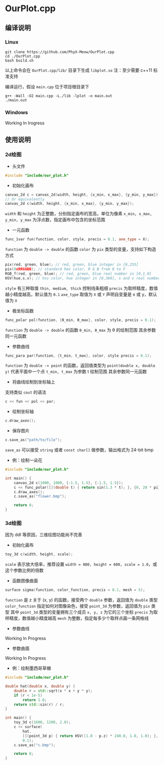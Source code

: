 # OurPlot.cpp

## 编译说明

### Linux

```shell
git clone https://github.com/PhyX-Meow/OurPlot.cpp
cd ./OurPlot.cpp
bash build.sh
```

以上命令会在 `OurPlot.cpp/lib/` 目录下生成 `libplot.so`
注：至少需要 c++11 标准支持

编译运行，假设 `main.cpp` 位于项目根目录下

```shell
g++ -Wall -O2 main.cpp -L./lib -lplot -o main.out
./main.out
```

### Windows

Working In Irogress

## 使用说明

### 2d绘图

* 头文件

```cpp
#include "include/our_plot.h"
```

* 初始化画布

```cpp
canvas_2d c = canvas_2d(width, height, {x_min, x_max}, {y_min, y_max});
// Or equivalently
canvas_2d c(width, height, {x_min, x_max}, {y_min, y_max});
```

`width` 和 `height` 为正整数，分别指定画布的宽高，单位为像素
`x_min, x_max, y_min, y_max` 为浮点数，指定画布中包含的坐标范围

* 一元函数

```cpp
func_1var fun(function, color, style, precis = 0.1, axe_type = X);
```

`function` 为 `double -> double` 的函数
`color` 为 `pix` 类型的变量，支持如下构造方式

```cpp
pix(red, green, blue); // red, green, blue integer in [0,255]
pix(0xRRGGBB); // standard hex color, R G B from 0 to F
RGB_f(red, green, blue); // red, green, blue real number in [0,1.0]
HSV(hue,s,v); // hsv color, hue integer in [0,360], s and v real number in [0,1.0]
```

`style` 有三种取值 `thin, medium, thick` 控制线条粗细
`precis` 为取样精度，数值越小精度越高，默认值为 `0.1`
`axe_type` 取值为 `X` 或 `Y` 声明自变量是 x 或 y，默认值为 `X`

* 极坐标函数

```cpp
func_polar pol(function, {θ_min, θ_max}, color, style, precis = 0.1);
```

`function` 为 `double -> double` 的函数
`θ_min, θ_max` 为 θ 的绘制范围
其余参数同一元函数

* 参数曲线

```cpp
func_para par(function, {t_min, t_max}, color, style precis = 0.1);
```

`function` 为 `double -> point` 的函数，返回值类型为 `point(double x, double y)` 代表平面中一个点
`t_min, t_max` 为参数 t 绘制范围
其余参数同一元函数

* 将曲线绘制到坐标轴上

支持类似 `cout` 的语法

```cpp
c << fun << pol << par;
```

* 绘制坐标轴

```cpp
c.draw_axes();
```

* 保存图片

```cpp
c.save_as("path/to/file");
```

`save_as` 可以接受 `string` 或者 `const char[]` 做参数，输出格式为 24-bit bmp

* 例：绘制一朵花

```cpp
#include "include/our_plot.h"

int main() {
    canvas_2d c(1000, 1000, {-1.5, 1.5}, {-1.5, 1.5});
    c << func_polar([](double t) { return sin(1.3 * t); }, {0, 20 * pi}, Red, thin, 0.01);
    c.draw_axes();
    c.save_as("flower.bmp");

    return 0;
}
```

### 3d绘图

因为 ddl 等原因，三维绘图功能尚不完善

* 初始化画布

```cpp
toy_3d c(width, height, scale);
```

`scale` 表示放大倍率，推荐设置 `width = 800, height = 600, scale = 1.0`，或这个参数比例的倍数

* 函数图像曲面

```cpp
surface sigma(function, color_function, precis = 0.1, mesh = 5);
```

`function` 是 z 关于 (x, y) 的函数，接受两个 `double` 参数，返回值为 `double` 类型
`color_function` 指定如何对图像染色，接受 `point_3d` 为参数，返回值为 `pix` 类型
其中 `point_3d` 类型的变量拥有三个成员 `x, y, z` 为它的三个坐标
`precis` 为取样精度，数值越小精度越高
`mesh` 为整数，指定每多少个取样点画一条网格线

* 参数曲线

Working In Progress

* 参数曲面

Working In Progress

* 例：绘制墨西哥草帽

```cpp
#include "include/our_plot.h"

double hat(double x, double y) {
    double r = std::sqrt(x * x + y * y);
    if (r < 1e-5)
        return 1.0;
    return std::sin(r) / r;
}

int main() {
    toy_3d c(1600, 1200, 2.0);
    c << surface(
        hat,
        [](point_3d p) { return HSV((1.0 - p.z) * 240.0, 1.0, 1.0); },
        0.1);
    c.save_as("c.bmp");

    return 0;
}
```
